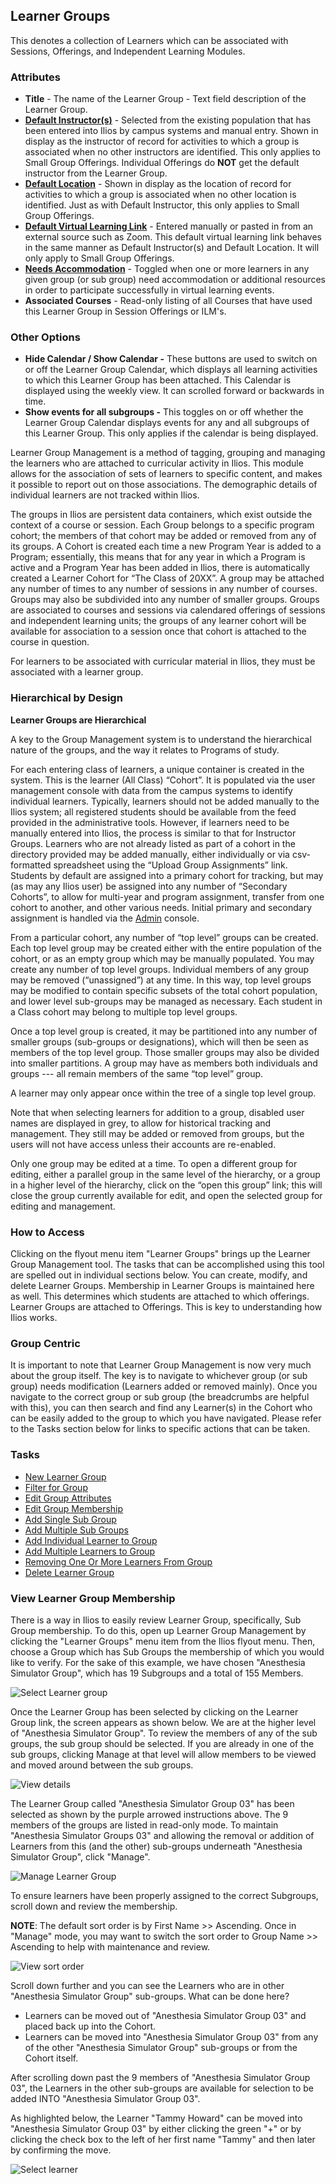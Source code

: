 ## Learner Groups

This denotes a collection of Learners which can be associated with Sessions, Offerings, and Independent Learning Modules.

### Attributes

* **Title** - The name of the Learner Group - Text field description of the Learner Group.
* [**Default Instructor(s)**](https://iliosproject.gitbook.io/ilios-user-guide/learner-groups/learner-group-defaults#default-instructor-s) - Selected from the existing population that has been entered into Ilios by campus systems and manual entry. Shown in display as the instructor of record for activities to which a group is associated when no other instructors are identified. This only applies to Small Group Offerings. Individual Offerings do **NOT** get the default instructor from the Learner Group.
* [**Default Location**](https://iliosproject.gitbook.io/ilios-user-guide/learner-groups/learner-group-defaults#default-location) - Shown in display as the location of record for activities to which a group is associated when no other location is identified. Just as with Default Instructor, this only applies to Small Group Offerings.
* [**Default Virtual Learning Link**](https://iliosproject.gitbook.io/ilios-user-guide/learner-groups/learner-group-defaults#default-virtual-learning-link) - Entered manually or pasted in from an external source such as Zoom. This default virtual learning link behaves in the same manner as Default Instructor(s) and Default Location. It will only apply to Small Group Offerings.
* [**Needs Accommodation**](https://iliosproject.gitbook.io/ilios-user-guide/learner-groups/learner-group-defaults#needs-accommodation) - Toggled when one or more learners in any given group (or sub group) need accommodation or additional resources in order to participate successfully in virtual learning events.
* **Associated Courses** - Read-only listing of all Courses that have used this Learner Group in Session Offerings or ILM's.

### Other Options

* **Hide Calendar / Show Calendar -** These buttons are used to switch on or off the Learner Group Calendar, which displays all learning activities to which this Learner Group has been attached. This Calendar is displayed using the weekly view. It can scrolled forward or backwards in time.
* **Show events for all subgroups -** This toggles on or off whether the Learner Group Calendar displays events for any and all subgroups of this Learner Group. This only applies if the calendar is being displayed.

Learner Group Management is a method of tagging, grouping and managing the learners who are attached to curricular activity in Ilios. This module allows for the association of sets of learners to specific content, and makes it possible to report out on those associations. The demographic details of individual learners are not tracked within Ilios.

The groups in Ilios are persistent data containers, which exist outside the context of a course or session. Each Group belongs to a specific program cohort; the members of that cohort may be added or removed from any of its groups. A Cohort is created each time a new Program Year is added to a Program; essentially, this means that for any year in which a Program is active and a Program Year has been added in Ilios, there is automatically created a Learner Cohort for “The Class of 20XX”. A group may be attached any number of times to any number of sessions in any number of courses. Groups may also be subdivided into any number of smaller groups. Groups are associated to courses and sessions via calendared offerings of sessions and independent learning units; the groups of any learner cohort will be available for association to a session once that cohort is attached to the course in question.

For learners to be associated with curricular material in Ilios, they must be associated with a learner group.

### Hierarchical by Design

**Learner Groups are Hierarchical**

A key to the Group Management system is to understand the hierarchical nature of the groups, and the way it relates to Programs of study.

For each entering class of learners, a unique container is created in the system. This is the learner (All Class) “Cohort”. It is populated via the user management console with data from the campus systems to identify individual learners. Typically, learners should not be added manually to the Ilios system; all registered students should be available from the feed provided in the administrative tools. However, if learners need to be manually entered into Ilios, the process is similar to that for Instructor Groups. Learners who are not already listed as part of a cohort in the directory provided may be added manually, either individually or via csv-formatted spreadsheet using the “Upload Group Assignments” link. Students by default are assigned into a primary cohort for tracking, but may (as may any Ilios user) be assigned into any number of “Secondary Cohorts”, to allow for multi-year and program assignment, transfer from one cohort to another, and other various needs. Initial primary and secondary assignment is handled via the [Admin](https://iliosproject.gitbook.io/ilios-user-guide/admin) console.

From a particular cohort, any number of “top level” groups can be created. Each top level group may be created either with the entire population of the cohort, or as an empty group which may be manually populated. You may create any number of top level groups. Individual members of any group may be removed (“unassigned”) at any time. In this way, top level groups may be modified to contain specific subsets of the total cohort population, and lower level sub-groups may be managed as necessary. Each student in a Class cohort may belong to multiple top level groups.

Once a top level group is created, it may be partitioned into any number of smaller groups (sub-groups or designations), which will then be seen as members of the top level group. Those smaller groups may also be divided into smaller partitions. A group may have as members both individuals and groups --- all remain members of the same “top level” group.

A learner may only appear once within the tree of a single top level group.

Note that when selecting learners for addition to a group, disabled user names are displayed in grey, to allow for historical tracking and management. They still may be added or removed from groups, but the users will not have access unless their accounts are re-enabled.

Only one group may be edited at a time. To open a different group for editing, either a parallel group in the same level of the hierarchy, or a group in a higher level of the hierarchy, click on the “open this group” link; this will close the group currently available for edit, and open the selected group for editing and management.

### How to Access

Clicking on the flyout menu item "Learner Groups" brings up the Learner Group Management tool. The tasks that can be accomplished using this tool are spelled out in individual sections below. You can create, modify, and delete Learner Groups. Membership in Learner Groups is maintained here as well. This determines which students are attached to which offerings. Learner Groups are attached to Offerings. This is key to understanding how Ilios works.

### Group Centric

It is important to note that Learner Group Management is now very much about the group itself. The key is to navigate to whichever group (or sub group) needs modification (Learners added or removed mainly). Once you navigate to the correct group or sub group (the breadcrumbs are helpful with this), you can then search and find any Learner(s) in the Cohort who can be easily added to the group to which you have navigated. Please refer to the Tasks section below for links to specific actions that can be taken.

### Tasks

* [New Learner Group](https://iliosproject.gitbook.io/ilios-user-guide/learner-groups/new-learner-group)
* [Filter for Group](https://iliosproject.gitbook.io/ilios-user-guide/learner-groups/edit-group-properties#filter-for-group)
* [Edit Group Attributes](https://iliosproject.gitbook.io/ilios-user-guide/learner-groups/edit-group-properties#edit-group-attributes)
* [Edit Group Membership](https://iliosproject.gitbook.io/ilios-user-guide/learner-groups/edit-group-membership)
* [Add Single Sub Group](https://iliosproject.gitbook.io/ilios-user-guide/learner-groups/sub-groups#add-single-sub-group)
* [Add Multiple Sub Groups](https://iliosproject.gitbook.io/ilios-user-guide/learner-groups/sub-groups#add-multiple-sub-groups)
* [Add Individual Learner to Group](https://iliosproject.gitbook.io/ilios-user-guide/learner-groups/edit-group-membership#add-individual-learner-to-group)
* [Add Multiple Learners to Group](https://iliosproject.gitbook.io/ilios-user-guide/learner-groups/edit-group-membership#add-multiple-learners-to-group)
* [Removing One Or More Learners From Group](https://iliosproject.gitbook.io/ilios-user-guide/learner-groups/edit-group-membership#removing-one-or-more-learners-from-group)
* [Delete Learner Group](https://iliosproject.gitbook.io/ilios-user-guide/learner-groups/remove-learner-group)

### View Learner Group Membership

There is a way in Ilios to easily review Learner Group, specifically, Sub Group membership. To do this, open up Learner Group Management by clicking the "Learner Groups" menu item from the Ilios flyout menu. Then, choose a Group which has Sub Groups the membership of which you would like to verify. For the sake of this example, we have chosen "Anesthesia Simulator Group", which has 19 Subgroups and a total of 155 Members.

![Select Learner group](../images/learner_group_README/select_learner_group.png)

Once the Learner Group has been selected by clicking on the Learner Group link, the screen appears as shown below. We are at the higher level of "Anesthesia Simulator Group". To review the members of any of the sub groups, the sub group should be selected. If you are already in one of the sub groups, clicking Manage at that level will allow members to be viewed and moved around between the sub groups.

![View details](../images/learner_group_README/view_details.png)

The Learner Group called "Anesthesia Simulator Group 03" has been selected as shown by the purple arrowed instructions above. The 9 members of the groups are listed in read-only mode. To maintain "Anesthesia Simulator Groups 03" and allowing the removal or addition of Learners from this (and the other) sub-groups underneath "Anesthesia Simulator Group", click "Manage".

![Manage Learner Group](../images/learner_group_README/manage_learner_group.png)

To ensure learners have been properly assigned to the correct Subgroups, scroll down and review the membership.

**NOTE**: The default sort order is by First Name >> Ascending. Once in "Manage" mode, you may want to switch the sort order to Group Name >> Ascending to help with maintenance and review. 

![View sort order](../images/learner_group_README/view_sort_order.png)

Scroll down further and you can see the Learners who are in other "Anesthesia Simulator Group" sub-groups. What can be done here?

* Learners can be moved out of "Anesthesia Simulator Group 03" and placed back up into the Cohort.
* Learners can be moved into "Anesthesia Simulator Group 03" from any of the other "Anesthesia Simulator Group" sub-groups or from the Cohort itself.

After scrolling down past the 9 members of "Anesthesia Simulator Group 03", the Learners in the other sub-groups are available for selection to be added INTO "Anesthesia Simulator Group 03".

As highlighted below, the Learner "Tammy Howard" can be moved into "Anesthesia Simulator Group 03" by either clicking the green "+" or by clicking the check box to the left of her first name "Tammy" and then later by confirming the move.

![Select learner](../images/learner_group_README/select_learner.png)
